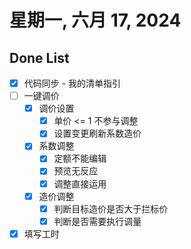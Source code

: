 # 星期一, 六月 17, 2024

## Done List

- [x] 代码同步 - 我的清单指引
- [ ] 一键调价
  - [x] 调价设置
    - [x] 单价 <= 1 不参与调整
    - [x] 设置变更刷新系数造价
  - [x] 系数调整
    - [x] 定额不能编辑
    - [x] 预览无反应
    - [x] 调整直接运用
  - [x] 造价调整
    - [x] 判断目标造价是否大于拦标价
    - [x] 判断是否需要执行调量
- [x] 填写工时
